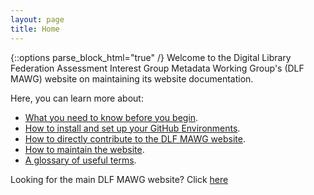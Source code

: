 ```yaml
---
layout: page
title: Home
---
```


{::options parse_block_html="true" /}
Welcome to the Digital Library Federation Assessment Interest Group Metadata Working Group's (DLF MAWG) website on maintaining its website documentation.
 
Here, you can learn more about:
* [What you need to know before you begin](https://gentrysteven.github.io/mawg-doc/before-you-begin).
* [How to install and set up your GitHub Environments](https://gentrysteven.github.io/mawg-doc/installation).
* [How to directly contribute to the DLF MAWG website](https://gentrysteven.github.io/mawg-doc/contributing-to-site).
* [How to maintain the website](https://gentrysteven.github.io/mawg-doc/maintenance).
* [A glossary of useful terms](https://gentrysteven.github.io/mawg-doc/glossary). 

Looking for the main DLF MAWG website? Click [here](http://dlfmetadataassessment.github.io/)